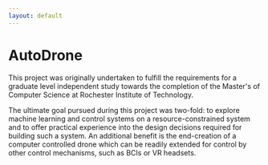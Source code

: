 ```yaml
---
layout: default
---
```


AutoDrone
=====

This project was originally undertaken to fulfill the requirements for a graduate level independent study towards the completion of the Master's of Computer Science at Rochester Institute of Technology.

The ultimate goal pursued during this project was two-fold: to explore machine learning and control systems on a resource-constrained system and to offer practical experience into the design decisions required for building such a system. An additional benefit is the end-creation of a computer controlled drone which can be readily extended for control by other control mechanisms, such as BCIs or VR headsets.
